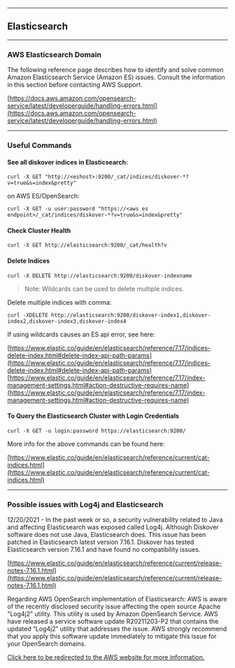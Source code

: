 ___
## Elasticsearch
___

### AWS Elasticsearch Domain

The following reference page describes how to identify and solve common Amazon Elasticsearch Service (Amazon ES) issues. Consult the information in this section before contacting AWS Support. 

[https://docs.aws.amazon.com/opensearch-service/latest/developerguide/handling-errors.html](https://docs.aws.amazon.com/opensearch-service/latest/developerguide/handling-errors.html)

___
### Useful Commands

#### See all diskover indices in Elasticsearch:

```
curl -X GET "http://<eshost>:9200/_cat/indices/diskover-*?v=true&s=index&pretty"
```

on AWS ES/OpenSearch:

```
curl -X GET -u user:password "https://<aws es endpoint>/_cat/indices/diskover-*?v=true&s=index&pretty"
```

#### Check Cluster Health
```
curl -X GET http://elasticsearch:9200/_cat/health?v
```

#### Delete Indices
```
curl -X DELETE http://elasticsearch:9200/diskover-indexname
```
>Note: Wildcards can be used to delete multiple indices.

Delete multiple indices with comma:
```
curl -XDELETE http://elasticsearch:9200/diskover-index1,diskover-index2,diskover-index3,diskover-index4
```

If using wildcards causes an ES api error, see here:

[https://www.elastic.co/guide/en/elasticsearch/reference/7.17/indices-delete-index.html#delete-index-api-path-params](https://www.elastic.co/guide/en/elasticsearch/reference/7.17/indices-delete-index.html#delete-index-api-path-params)
[https://www.elastic.co/guide/en/elasticsearch/reference/7.17/index-management-settings.html#action-destructive-requires-name](https://www.elastic.co/guide/en/elasticsearch/reference/7.17/index-management-settings.html#action-destructive-requires-name)


#### To Query the Elasticsearch Cluster with Login Credentials
```
curl -X GET -u login:password https://elasticsearch:9200/
```

More info for the above commands can be found here: 

[https://www.elastic.co/guide/en/elasticsearch/reference/current/cat-indices.html](https://www.elastic.co/guide/en/elasticsearch/reference/current/cat-indices.html)

___
### Possible issues with Log4j and Elasticsearch

12/20/2021 - In the past week or so, a security vulnerability related to Java and affecting Elasticsearch was exposed called Log4j. Although Diskover software does not use Java, Elasticsearch does. This issue has been patched in Elasticsearch latest version 7.16.1. Diskover has tested Elasticsearch version 7.16.1 and have found no compatibility issues.

[https://www.elastic.co/guide/en/elasticsearch/reference/current/release-notes-7.16.1.html](https://www.elastic.co/guide/en/elasticsearch/reference/current/release-notes-7.16.1.html)

Regarding AWS OpenSearch implementation of Elasticsearch: AWS is aware of the recently disclosed security issue affecting the open source Apache “Log4j2” utility. This utility is used by Amazon OpenSearch Service. AWS have released a service software update R20211203-P2 that contains the updated “Log4j2” utility that addresses the issue. AWS strongly recommend that you apply this software update immediately to mitigate this issue for your OpenSearch domains.

[Click here to be redirected to the AWS website for more information.](https://aws.amazon.com/security/security-bulletins/AWS-2021-006/)
